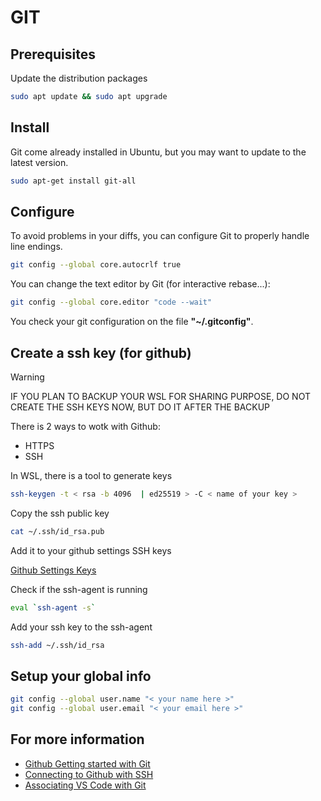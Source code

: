 # GIT

## Prerequisites

Update the distribution packages

```sh
sudo apt update && sudo apt upgrade
```

## Install

Git come already installed in Ubuntu, but you may want to update to the latest version.

```sh
sudo apt-get install git-all
```

## Configure

To avoid problems in your diffs, you can configure Git to properly handle line endings.

```sh
git config --global core.autocrlf true
```

You can change the text editor by Git (for interactive rebase...):

```sh
git config --global core.editor "code --wait"
```

You check your git configuration on the file **"~/.gitconfig"**.

## Create a ssh key (for github)

> [!WARNING]
> IF YOU PLAN TO BACKUP YOUR WSL FOR SHARING PURPOSE,
> DO NOT CREATE THE SSH KEYS NOW, BUT DO IT AFTER THE BACKUP

There is 2 ways to wotk with Github:

* HTTPS
* SSH

In WSL, there is a tool to generate keys

```sh
ssh-keygen -t < rsa -b 4096  | ed25519 > -C < name of your key >
```

Copy the ssh public key

```sh
cat ~/.ssh/id_rsa.pub
```

Add it to your github settings SSH keys

[Github Settings Keys](https://github.com/settings/keys)

Check if the ssh-agent is running

```sh
eval `ssh-agent -s`
```

Add your ssh key to the ssh-agent

```sh
ssh-add ~/.ssh/id_rsa
```

## Setup your global info

```sh
git config --global user.name "< your name here >"
git config --global user.email "< your email here >"
```

## For more information

* [Github Getting started with Git](https://docs.github.com/en/get-started/getting-started-with-git)
* [Connecting to Github with SSH](https://docs.github.com/en/authentication/connecting-to-github-with-ssh)
* [Associating VS Code with Git](https://docs.github.com/en/get-started/getting-started-with-git/associating-text-editors-with-git#using-visual-studio-code-as-your-editor)
